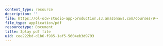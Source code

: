 ```yaml
---
content_type: resource
description: ''
file: https://ol-ocw-studio-app-production.s3.amazonaws.com/courses/9-40-introduction-to-neural-computation-spring-2018/cee222bdd1b6f9851af55604eb3d9793_smHwRzk81b0.pdf
file_type: application/pdf
resourcetype: Document
title: 3play pdf file
uid: cee222bd-d1b6-f985-1af5-5604eb3d9793
---
```

